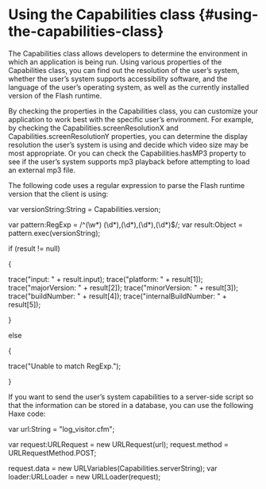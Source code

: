 # Using the Capabilities class {#using-the-capabilities-class}

The Capabilities class allows developers to determine the environment in which an application is being run. Using various properties of the Capabilities class, you can find out the resolution of the user’s system, whether the user’s system supports accessibility software, and the language of the user’s operating system, as well as the currently installed version of the Flash runtime.

By checking the properties in the Capabilities class, you can customize your application to work best with the specific user’s environment. For example, by checking the Capabilities.screenResolutionX and Capabilities.screenResolutionY properties, you can determine the display resolution the user’s system is using and decide which video size may be most appropriate. Or you can check the Capabilities.hasMP3 property to see if the user’s system supports mp3 playback before attempting to load an external mp3 file.

The following code uses a regular expression to parse the Flash runtime version that the client is using:

var versionString:String = Capabilities.version;

var pattern:RegExp = /^(\w*) (\d*),(\d*),(\d*),(\d*)$/; var result:Object = pattern.exec(versionString);

if (result != null)

{

trace(&quot;input: &quot; + result.input); trace(&quot;platform: &quot; + result[1]); trace(&quot;majorVersion: &quot; + result[2]); trace(&quot;minorVersion: &quot; + result[3]); trace(&quot;buildNumber: &quot; + result[4]); trace(&quot;internalBuildNumber: &quot; + result[5]);

}

else

{

trace(&quot;Unable to match RegExp.&quot;);

}

If you want to send the user’s system capabilities to a server-side script so that the information can be stored in a database, you can use the following Haxe code:

var url:String = &quot;log_visitor.cfm&quot;;

var request:URLRequest = new URLRequest(url); request.method = URLRequestMethod.POST;

request.data = new URLVariables(Capabilities.serverString); var loader:URLLoader = new URLLoader(request);